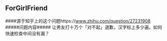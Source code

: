 ## ForGirlFriend
####源于知乎上的这个问题https://www.zhihu.com/question/27231908
#####问题内容#####
让男友打十万个「对不起」道歉，汉字标上多少遍。如何快速检查中间没有漏？

